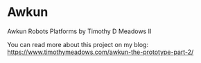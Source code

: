 # Awkun
Awkun Robots Platforms by Timothy D Meadows II

You can read more about this project on my blog:
https://www.timothymeadows.com/awkun-the-prototype-part-2/
